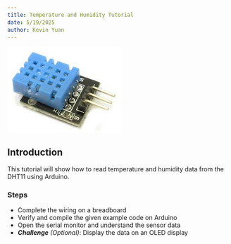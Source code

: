 ```yaml
---
title: Temperature and Humidity Tutorial
date: 5/19/2025
author: Kevin Yuan
---
```


![DHT11_image](KevinYuanPhotos/dht11.jpeg)

## Introduction

This tutorial will show how to read temperature and humidity data from the DHT11 using Arduino.


### Steps
- Complete the wiring on a breadboard
- Verify and compile the given example code on Arduino
- Open the serial monitor and understand the sensor data
- ***Challenge*** *(Optional)*: Display the data on an OLED display

